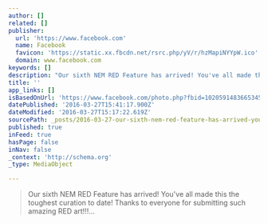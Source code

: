 ```yaml
---
author: []
related: []
publisher:
  url: 'https://www.facebook.com'
  name: Facebook
  favicon: 'https://static.xx.fbcdn.net/rsrc.php/yV/r/hzMapiNYYpW.ico'
  domain: www.facebook.com
keywords: []
description: "Our sixth NEM RED Feature has arrived! You've all made this the toughest curation to date! Thanks to everyone for submitting such amazing RED art!!!..."
title: ''
app_links: []
isBasedOnUrl: 'https://www.facebook.com/photo.php?fbid=10205914836653451&set=gm.250809738593308&type=3&theater'
datePublished: '2016-03-27T15:41:17.900Z'
dateModified: '2016-03-27T15:17:22.619Z'
sourcePath: _posts/2016-03-27-our-sixth-nem-red-feature-has-arrived-youve-all-made-this.md
published: true
inFeed: true
hasPage: false
inNav: false
_context: 'http://schema.org'
_type: MediaObject

---
```

> Our sixth NEM RED Feature has arrived! You've all made this the toughest curation to date! Thanks to everyone for submitting such amazing RED art!!!...